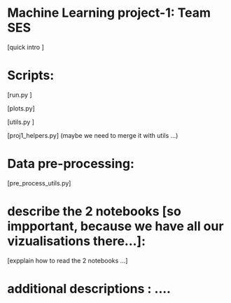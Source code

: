 # Machine Learning project-1: Team SES

[quick intro ]

# Scripts:

[run.py ]

[plots.py]

[utils.py ]

[proj1_helpers.py] (maybe we need to merge it with utils ...)


# Data pre-processing:

[pre_process_utils.py]


# describe the 2 notebooks [so impportant, because we have all our vizualisations there...]:

[expplain how to read the 2 notebooks ...]


#  additional descriptions :  ....
